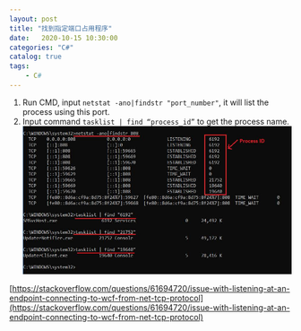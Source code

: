 ```yaml
---                
layout: post                
title: "找到指定端口占用程序" 
date:   2020-10-15 10:30:00                 
categories: "C#"                
catalog: true                
tags:                 
    - C#                
---      
```


1.	Run CMD, input `netstat -ano|findstr "port_number"`, it will list the process using this port.  
2.	Input command `tasklist | find “process_id”` to get the process name.  
![image](https://github.com/kerwenzhang/kerwenzhang.github.io/blob/master/_posts/image/port.png?raw=true) 

[https://stackoverflow.com/questions/61694720/issue-with-listening-at-an-endpoint-connecting-to-wcf-from-net-tcp-protocol](https://stackoverflow.com/questions/61694720/issue-with-listening-at-an-endpoint-connecting-to-wcf-from-net-tcp-protocol)